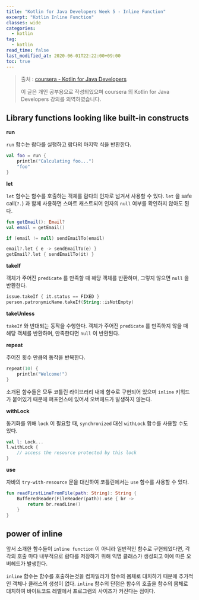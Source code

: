 ```yaml
---
title: "Kotlin for Java Developers Week 5 - Inline Function"
excerpt: "Kotlin Inline Function"
classes: wide
categories: 
  - kotlin
tag:
  - kotlin
read_time: false
last_modified_at: 2020-06-01T22:22:00+09:00
toc: true
---
```


> 출처 : [coursera - Kotlin for Java Developers](https://www.coursera.org/learn/kotlin-for-java-developers/lecture/P62Ej/from-java-to-kotlin)
>
> 이 글은 개인 공부용으로 작성되었으며 coursera 의  Kotlin for Java Developers 강의를 의역하였습니다.


## Library functions looking like built-in constructs

**run**

`run` 함수는 람다를 실행하고 람다의 마지막 식을 반환한다.

```kotlin
val foo = run {
    println("Calculating foo...")
    "foo"
}
```

**let**

`let` 함수는 함수를 호출하는 객체를 람다의 인자로 넘겨서 사용할 수 있다. `let` 을 safe call(`?.`) 과 함께 사용하면 스마트 캐스트되어 인자의 `null` 여부를 확인하지 않아도 된다.

```kotlin
fun getEmail(): Email?
val email = getEmail()

if (email != null) sendEmailTo(email)

email?.let { e -> sendEmailTo(e) }
getEmail?.let { sendEmailTo(it) }
```

**takeIf**

객체가 주어진 `predicate` 를 만족할 때 해당 객체를 반환하며, 그렇지 않으면 `null` 을 반환한다.

```kotlin
issue.takeIf { it.status == FIXED }
person.patronymicName.takeIf(String::isNotEmpty)
```

**takeUnless**

`takeIf` 와 반대되는 동작을 수행한다. 객체가 주어진 `predicate` 를 만족하지 않을 때 해당 객체를 반환하며, 만족한다면 `null` 이 반환된다.

**repeat**

주어진 횟수 만큼의 동작을 반복한다.

```kotlin
repeat(10) {
    println("Welcome!")
}
```

소개된 함수들은 모두 코틀린 라이브러리 내에 함수로 구현되어 있으며 `inline` 키워드가 붙어있기 때문에 퍼포먼스에 있어서 오버헤드가 발생하지 않는다.

**withLock**

동기화를 위해 `lock` 이 필요할 때, `synchronized` 대신 `withLock` 함수를 사용할 수도 있다.

```kotlin
val l: Lock...
l.withLock {
    // access the resource protected by this lock
}
```

**use**

자바의 `try-with-resource` 문을 대신하여 코틀린에서는 `use` 함수를 사용할 수 있다.

```kotlin
fun readFirstLineFromFile(path: String): String {
    BufferedReader(FileReader(path)).use { br ->
        return br.readLine()
    }
}
```



## power of inline

앞서 소개한 함수들이 `inline function` 이 아니라 일반적인 함수로 구현되었다면, 각각의 호출 마다 내부적으로 람다를 저장하기 위해 익명 클래스가 생성되고 이에 따른 오버헤드가 발생한다.

`inline` 함수는 함수를 호출하는것을 컴파일러가 함수의 몸체로 대치하기 때문에 추가적인 객체나 클래스의 생성이 없다. `inline` 함수의 단점은 함수의 호출을 함수의 몸체로 대치하여 바이트코드 레벨에서 프로그램의 사이즈가 커진다는 점이다.

